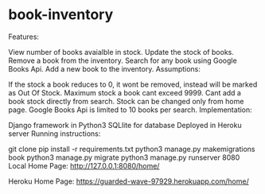 # book-inventory
Features:

View number of books avaialble in stock.
Update the stock of books.
Remove a book from the inventory.
Search for any book using Google Books Api.
Add a new book to the inventory.
Assumptions:

If the stock a book reduces to 0, it wont be removed, instead will be marked as Out Of Stock.
Maximum stock a book cant exceed 9999.
Cant add a book stock directly from search. Stock can be changed only from home page.
Google Books Api is limited to 10 books per search.
Implementation:

Django framework in Python3
SQLlite for database
Deployed in Heroku server
Running instructions:

git clone
pip install -r requirements.txt
python3 manage.py makemigrations book
python3 manage.py migrate
python3 manage.py runserver 8080
Local Home Page: http://127.0.0.1:8080/home/

Heroku Home Page: https://guarded-wave-97929.herokuapp.com/home/

